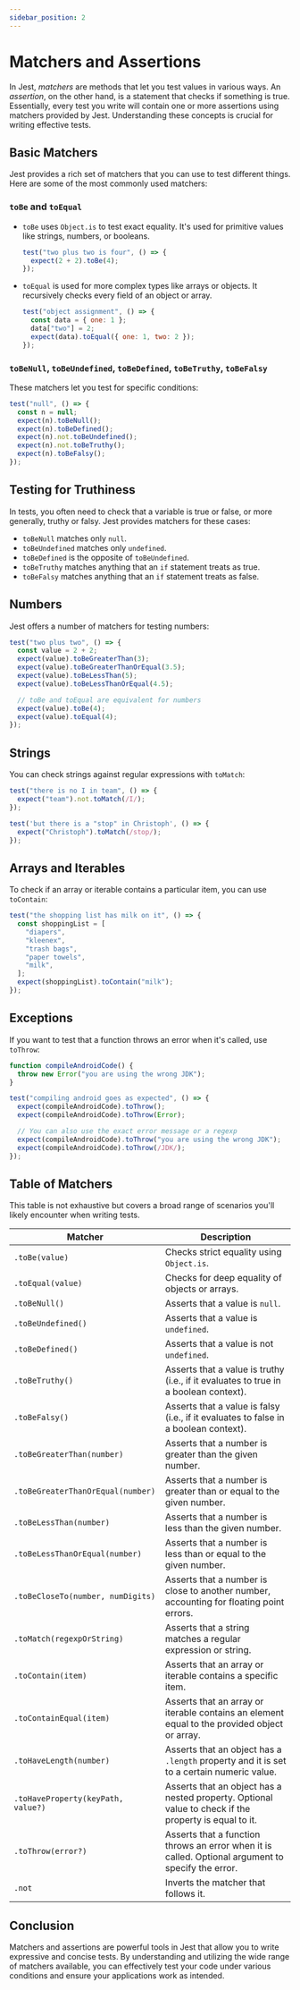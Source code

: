 ```yaml
---
sidebar_position: 2
---
```


# Matchers and Assertions

In Jest, _matchers_ are methods that let you test values in various ways. An _assertion_, on the other hand, is a statement that checks if something is true. Essentially, every test you write will contain one or more assertions using matchers provided by Jest. Understanding these concepts is crucial for writing effective tests.

## Basic Matchers

Jest provides a rich set of matchers that you can use to test different things. Here are some of the most commonly used matchers:

### `toBe` and `toEqual`

- `toBe` uses `Object.is` to test exact equality. It's used for primitive values like strings, numbers, or booleans.

  ```javascript
  test("two plus two is four", () => {
    expect(2 + 2).toBe(4);
  });
  ```

- `toEqual` is used for more complex types like arrays or objects. It recursively checks every field of an object or array.

  ```javascript
  test("object assignment", () => {
    const data = { one: 1 };
    data["two"] = 2;
    expect(data).toEqual({ one: 1, two: 2 });
  });
  ```

### `toBeNull`, `toBeUndefined`, `toBeDefined`, `toBeTruthy`, `toBeFalsy`

These matchers let you test for specific conditions:

```javascript
test("null", () => {
  const n = null;
  expect(n).toBeNull();
  expect(n).toBeDefined();
  expect(n).not.toBeUndefined();
  expect(n).not.toBeTruthy();
  expect(n).toBeFalsy();
});
```

## Testing for Truthiness

In tests, you often need to check that a variable is true or false, or more generally, truthy or falsy. Jest provides matchers for these cases:

- `toBeNull` matches only `null`.
- `toBeUndefined` matches only `undefined`.
- `toBeDefined` is the opposite of `toBeUndefined`.
- `toBeTruthy` matches anything that an `if` statement treats as true.
- `toBeFalsy` matches anything that an `if` statement treats as false.

## Numbers

Jest offers a number of matchers for testing numbers:

```javascript
test("two plus two", () => {
  const value = 2 + 2;
  expect(value).toBeGreaterThan(3);
  expect(value).toBeGreaterThanOrEqual(3.5);
  expect(value).toBeLessThan(5);
  expect(value).toBeLessThanOrEqual(4.5);

  // toBe and toEqual are equivalent for numbers
  expect(value).toBe(4);
  expect(value).toEqual(4);
});
```

## Strings

You can check strings against regular expressions with `toMatch`:

```javascript
test("there is no I in team", () => {
  expect("team").not.toMatch(/I/);
});

test('but there is a "stop" in Christoph', () => {
  expect("Christoph").toMatch(/stop/);
});
```

## Arrays and Iterables

To check if an array or iterable contains a particular item, you can use `toContain`:

```javascript
test("the shopping list has milk on it", () => {
  const shoppingList = [
    "diapers",
    "kleenex",
    "trash bags",
    "paper towels",
    "milk",
  ];
  expect(shoppingList).toContain("milk");
});
```

## Exceptions

If you want to test that a function throws an error when it's called, use `toThrow`:

```javascript
function compileAndroidCode() {
  throw new Error("you are using the wrong JDK");
}

test("compiling android goes as expected", () => {
  expect(compileAndroidCode).toThrow();
  expect(compileAndroidCode).toThrow(Error);

  // You can also use the exact error message or a regexp
  expect(compileAndroidCode).toThrow("you are using the wrong JDK");
  expect(compileAndroidCode).toThrow(/JDK/);
});
```

## Table of Matchers

This table is not exhaustive but covers a broad range of scenarios you'll likely encounter when writing tests.

| Matcher                            | Description                                                                                           |
| ---------------------------------- | ----------------------------------------------------------------------------------------------------- |
| `.toBe(value)`                     | Checks strict equality using `Object.is`.                                                             |
| `.toEqual(value)`                  | Checks for deep equality of objects or arrays.                                                        |
| `.toBeNull()`                      | Asserts that a value is `null`.                                                                       |
| `.toBeUndefined()`                 | Asserts that a value is `undefined`.                                                                  |
| `.toBeDefined()`                   | Asserts that a value is not `undefined`.                                                              |
| `.toBeTruthy()`                    | Asserts that a value is truthy (i.e., if it evaluates to true in a boolean context).                  |
| `.toBeFalsy()`                     | Asserts that a value is falsy (i.e., if it evaluates to false in a boolean context).                  |
| `.toBeGreaterThan(number)`         | Asserts that a number is greater than the given number.                                               |
| `.toBeGreaterThanOrEqual(number)`  | Asserts that a number is greater than or equal to the given number.                                   |
| `.toBeLessThan(number)`            | Asserts that a number is less than the given number.                                                  |
| `.toBeLessThanOrEqual(number)`     | Asserts that a number is less than or equal to the given number.                                      |
| `.toBeCloseTo(number, numDigits)`  | Asserts that a number is close to another number, accounting for floating point errors.               |
| `.toMatch(regexpOrString)`         | Asserts that a string matches a regular expression or string.                                         |
| `.toContain(item)`                 | Asserts that an array or iterable contains a specific item.                                           |
| `.toContainEqual(item)`            | Asserts that an array or iterable contains an element equal to the provided object or array.          |
| `.toHaveLength(number)`            | Asserts that an object has a `.length` property and it is set to a certain numeric value.             |
| `.toHaveProperty(keyPath, value?)` | Asserts that an object has a nested property. Optional value to check if the property is equal to it. |
| `.toThrow(error?)`                 | Asserts that a function throws an error when it is called. Optional argument to specify the error.    |
| `.not`                             | Inverts the matcher that follows it.                                                                  |

## Conclusion

Matchers and assertions are powerful tools in Jest that allow you to write expressive and concise tests. By understanding and utilizing the wide range of matchers available, you can effectively test your code under various conditions and ensure your applications work as intended.
